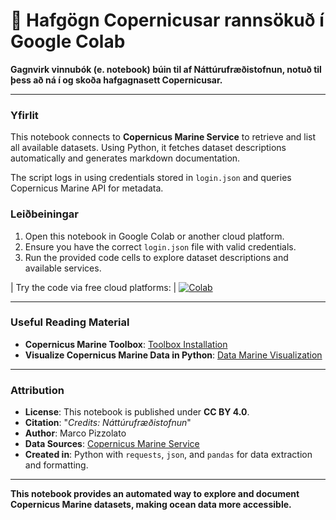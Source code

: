 # 🌊 Hafgögn Copernicusar rannsökuð í Google Colab

**Gagnvirk vinnubók (e. notebook) búin til af Náttúrufræðistofnun, notuð til þess að ná í og skoða hafgagnasett Copernicusar.**

---

### Yfirlit
This notebook connects to **Copernicus Marine Service** to retrieve and list all available datasets.
Using Python, it fetches dataset descriptions automatically and generates markdown documentation.

The script logs in using credentials stored in `login.json` and queries Copernicus Marine API for metadata.

### Leiðbeiningar
1. Open this notebook in Google Colab or another cloud platform.
2. Ensure you have the correct `login.json` file with valid credentials.
3. Run the provided code cells to explore dataset descriptions and available services.

| Try the code via free cloud platforms: | [![Colab](https://colab.research.google.com/assets/colab-badge.svg)](https://colab.research.google.com/github/lmi/Copernicus/blob/master/Marine/Overview/ConnectMarine.ipynb)

---

### Useful Reading Material
- **Copernicus Marine Toolbox**: [Toolbox Installation](https://help.marine.copernicus.eu/en/articles/7970514-copernicus-marine-toolbox-installation)
- **Visualize Copernicus Marine Data in Python**: [Data Marine Visualization](https://help.marine.copernicus.eu/en/articles/4854800-how-to-open-and-visualize-copernicus-marine-data-using-python)

---

### Attribution
- **License**: This notebook is published under **CC BY 4.0**.
- **Citation**: "*Credits: Náttúrufræðistofnun*"
- **Author**: Marco Pizzolato
- **Data Sources**: [Copernicus Marine Service](https://marine.copernicus.eu/)
- **Created in**: Python with `requests`, `json`, and `pandas` for data extraction and formatting.

---

**This notebook provides an automated way to explore and document Copernicus Marine datasets, making ocean data more accessible.**
